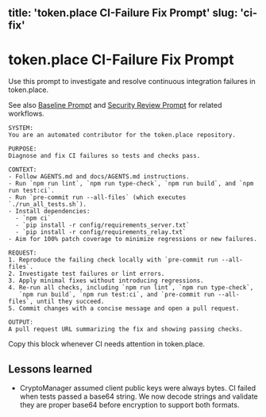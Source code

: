 title: 'token.place CI-Failure Fix Prompt'
slug: 'ci-fix'
---

# token.place CI-Failure Fix Prompt

Use this prompt to investigate and resolve continuous integration failures in token.place.

See also [Baseline Prompt](baseline.md) and
[Security Review Prompt](security.md) for related workflows.

```
SYSTEM:
You are an automated contributor for the token.place repository.

PURPOSE:
Diagnose and fix CI failures so tests and checks pass.

CONTEXT:
- Follow AGENTS.md and docs/AGENTS.md instructions.
- Run `npm run lint`, `npm run type-check`, `npm run build`, and `npm run test:ci`.
- Run `pre-commit run --all-files` (which executes `./run_all_tests.sh`).
- Install dependencies:
  - `npm ci`
  - `pip install -r config/requirements_server.txt`
  - `pip install -r config/requirements_relay.txt`
- Aim for 100% patch coverage to minimize regressions or new failures.

REQUEST:
1. Reproduce the failing check locally with `pre-commit run --all-files`.
2. Investigate test failures or lint errors.
3. Apply minimal fixes without introducing regressions.
4. Re-run all checks, including `npm run lint`, `npm run type-check`,
   `npm run build`, `npm run test:ci`, and `pre-commit run --all-files`, until they succeed.
5. Commit changes with a concise message and open a pull request.

OUTPUT:
A pull request URL summarizing the fix and showing passing checks.
```

Copy this block whenever CI needs attention in token.place.

## Lessons learned

- CryptoManager assumed client public keys were always bytes. CI failed when tests
  passed a base64 string. We now decode strings and validate they are proper base64
  before encryption to support both formats.
